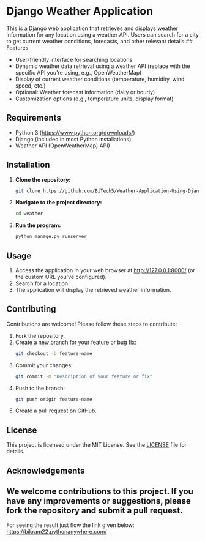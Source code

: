 
# Django Weather Application

This is a Django web application that retrieves and displays weather information for any location using a weather API. Users can search for a city to get current weather conditions, forecasts, and other relevant details.## Features

- User-friendly interface for searching locations
- Dynamic weather data retrieval using a weather API (replace with the specific API you're using, e.g., OpenWeatherMap)
- Display of current weather conditions (temperature, humidity, wind speed, etc.)
- Optional: Weather forecast information (daily or hourly)
- Customization options (e.g., temperature units, display format)
## Requirements
- Python 3 (https://www.python.org/downloads/)
- Django (included in most Python installations)
- Weather API (OpenWeatherMap) API)

## Installation

1. **Clone the repository:**
    ```bash
    git clone https://github.com/BiTech5/Weather-Application-Using-Django.git
    ```
2. **Navigate to the project directory:**
    ```bash
    cd weather
    ```

3. **Run the program:**
    ```bash
    python manage.py runserver
    ```

## Usage
1. Access the application in your web browser at http://127.0.0.1:8000/ (or the custom URL you've configured).
2. Search for a location.
3. The application will display the retrieved weather information.
## Contributing
Contributions are welcome! Please follow these steps to contribute:


1. Fork the repository.
2. Create a new branch for your feature or bug fix:
    ```bash
    git checkout -b feature-name
    ```
3. Commit your changes:
    ```bash
    git commit -m "Description of your feature or fix"
    ```
4. Push to the branch:
    ```bash
    git push origin feature-name
    ```
5. Create a pull request on GitHub.




## License

This project is licensed under the MIT License. See the [LICENSE](LICENSE) file for details.



## Acknowledgements

We welcome contributions to this project. If you have any improvements or suggestions, please fork the repository and submit a pull request.
---
For seeing the result just flow the link given below:
https://bikram22.pythonanywhere.com/
